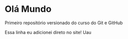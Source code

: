 # Olá Mundo
 Primeiro repositório versionado do curso do Git e GitHub

Essa linha eu adicionei direto no site! Uau
